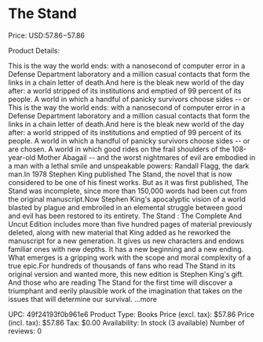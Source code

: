 # The Stand

Price: USD:$57.86-$57.86

Product Details:

This is the way the world ends: with a nanosecond of computer error in a Defense Department laboratory and a million casual contacts that form the links in a chain letter of death.And here is the bleak new world of the day after: a world stripped of its institutions and emptied of 99 percent of its people. A world in which a handful of panicky survivors choose sides -- or This is the way the world ends: with a nanosecond of computer error in a Defense Department laboratory and a million casual contacts that form the links in a chain letter of death.And here is the bleak new world of the day after: a world stripped of its institutions and emptied of 99 percent of its people. A world in which a handful of panicky survivors choose sides -- or are chosen. A world in which good rides on the frail shoulders of the 108-year-old Mother Abagail -- and the worst nightmares of evil are embodied in a man with a lethal smile and unspeakable powers: Randall Flagg, the dark man.In 1978 Stephen King published The Stand, the novel that is now considered to be one of his finest works. But as it was first published, The Stand was incomplete, since more than 150,000 words had been cut from the original manuscript.Now Stephen King's apocalyptic vision of a world blasted by plague and embroiled in an elemental struggle between good and evil has been restored to its entirety. The Stand : The Complete And Uncut Edition includes more than five hundred pages of material previously deleted, along with new material that King added as he reworked the manuscript for a new generation. It gives us new characters and endows familiar ones with new depths. It has a new beginning and a new ending. What emerges is a gripping work with the scope and moral complexity of a true epic.For hundreds of thousands of fans who read The Stand in its original version and wanted more, this new edition is Stephen King's gift. And those who are reading The Stand for the first time will discover a triumphant and eerily plausible work of the imagination that takes on the issues that will determine our survival. ...more

UPC: 49f24193f0b961e6
Product Type: Books
Price (excl. tax): $57.86
Price (incl. tax): $57.86
Tax: $0.00
Availability: In stock (3 available)
Number of reviews: 0